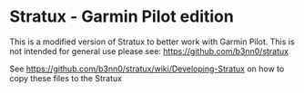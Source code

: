 # Stratux - Garmin Pilot edition
This is a modified version of Stratux to better work with Garmin Pilot. This is not intended for general use please see: https://github.com/b3nn0/stratux

See https://github.com/b3nn0/stratux/wiki/Developing-Stratux on how to copy these files to the Stratux
